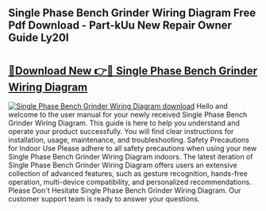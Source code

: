 ## Single Phase Bench Grinder Wiring Diagram Free Pdf Download - Part-kUu New Repair Owner Guide Ly20I

# <h2><a href="http://dfqiz1c.blite.top/?on=Single+Phase+Bench+Grinder+Wiring+Diagram">🔗Download New 👉🔴 Single Phase Bench Grinder Wiring Diagram</a></h2>

[![Single Phase Bench Grinder Wiring Diagram download](https://i.imgur.com/lujVjoI.png)](http://dfqiz1c.blite.top/?on=Single+Phase+Bench+Grinder+Wiring+Diagram)
Hello and welcome to the user manual for your newly received Single Phase Bench Grinder Wiring Diagram. This guide is here to help you understand and operate your product successfully. You will find clear instructions for installation, usage, maintenance, and troubleshooting. Safety Precautions for Indoor Use Please adhere to all safety precautions when using your new Single Phase Bench Grinder Wiring Diagram indoors. The latest iteration of Single Phase Bench Grinder Wiring Diagram offers users an extensive collection of advanced features, such as gesture recognition, hands-free operation, multi-device compatibility, and personalized recommendations. Please Don't Hesitate Single Phase Bench Grinder Wiring Diagram. Our customer support team is ready to answer your questions.
